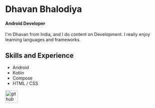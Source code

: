 # Dhavan Bhalodiya
#### Android Developer
I'm Dhavan from India, and I do content on Development. I really enjoy learning languages and frameworks.

## Skills and Experience
* Android
* Kotlin
* Compose
* HTML / CSS



[<img src='https://cdn.jsdelivr.net/npm/simple-icons@3.0.1/icons/github.svg' alt='github' height='40'>](https://github.com/DhavanBhalodiya)  

